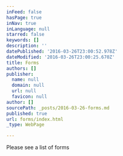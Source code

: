 ```yaml
---
inFeed: false
hasPage: true
inNav: true
inLanguage: null
starred: false
keywords: []
description: ''
datePublished: '2016-03-26T23:00:52.978Z'
dateModified: '2016-03-26T23:00:25.670Z'
title: Forms
authors: []
publisher:
  name: null
  domain: null
  url: null
  favicon: null
author: []
sourcePath: _posts/2016-03-26-forms.md
published: true
url: forms/index.html
_type: WebPage

---
```

Please see a list of forms